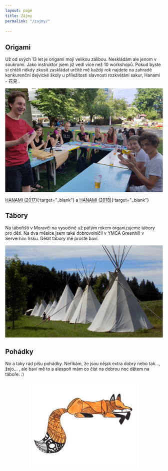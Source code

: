 ```yaml
---
layout: page
title: Zájmy
permalink: "/zajmy/"

---
```

## Origami

Už od svých 13 let je origami mojí velikou zálibou.
Neskládám ale jenom v soukromí.
Jako instruktor jsem již vedl více než 10 workshopů.
Pokud byste si chtěli někdy zkusit zaskládat určitě mě každý rok najdete
na zahradě konkurenční dejvické školy u příležitosti slavnosti rozkvétání sakur,
Hanami - 花見 .

![Hanami Workshop 2018](/fotky/f-workshop04.jpg)

[HANAMI (2017)](https://www.facebook.com/events/289217638183319/){:target="_blank"} a [HANAMI (2018)](https://kalendar.vscht.cz/Udalost.aspx?u=5140){:target="_blank"}

## Tábory

Na tábořišti v Moravči na vysočině už pátým rokem organizujeme tábory pro děti.
Na dva měsíce jsem také dobrovolničil v YMCA Greenhill v Serverním Irsku.
Dělat tábory mě prostě baví.

![Teepee](/fotky/f-teepee.jpg)

## Pohádky

No a taky rád píšu pohádky.
Neříkám, že jsou nějak extra dobrý nebo tak..., žejo...
, ale baví mě to a alespoň mám co číst na dobrou noc dětem na táboře. :)

<center>
<img src="/fotky/f-luska.jpg" alt="drawing" width="350" align="middle"/>
</center>